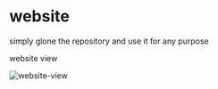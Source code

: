 # website 
simply glone the repository and use it for any purpose

website view

![website-view](https://user-images.githubusercontent.com/101070055/231025651-d673f2dc-33c1-4f92-ae59-a91b4d3a5b04.png)

